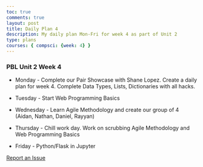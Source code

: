 ```yaml
---
toc: true
comments: true
layout: post
title: Daily Plan 4
description: My daily plan Mon-Fri for week 4 as part of Unit 2
type: plans
courses: { compsci: {week: 4} }
---
```


### PBL Unit 2 Week 4

- Monday - Complete our Pair Showcase with Shane Lopez. Create a daily plan for week 4. Complete Data Types, Lists, Dictionaries with all hacks.

- Tuesday - Start Web Programming Basics

- Wednesday - Learn Agile Methodology and create our group of 4 (Aidan, Nathan, Daniel, Rayyan)

- Thursday - Chill work day. Work on scrubbing Agile Methodology and Web Programming Basics

- Friday - Python/Flask in Jupyter

<a href="https://github.com/Nathaniel633/student/issues">Report an Issue</a>
